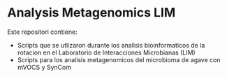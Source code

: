 # Analysis Metagenomics LIM
Este repositori contiene:
- Scripts que se utlizaron durante los analisis bioinformaticos de la rotacion en el Laboratorio de Interacciones Microbianas (LIM)
- Scripts para los analisis metagenomicos del microbioma de agave con mVOCS y SynCom
